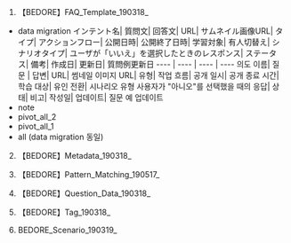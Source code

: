 1. 【BEDORE】FAQ_Template_190318_
- data migration
インテント名| 質問文| 回答文| URL| サムネイル画像URL| タイプ| アクションフロー| 公開日時| 公開終了日時| 学習対象| 有人切替え| シナリオタイプ| ユーザが「いいえ」を選択したときのレスポンス| ステータス| 備考| 作成日| 更新日| 質問例更新日
---- | ---- | ---- | ----
의도 이름| 질문 | 답변| URL| 썸네일 이미지 URL| 유형| 작업 흐름| 공개 일시| 공개 종료 시간| 학습 대상| 유인 전환| 시나리오 유형 사용자가 "아니오"를 선택했을 때의 응답| 상태| 비고| 작성일| 업데이트| 질문 예 업데이트
- note
- pivot_all_2
- pivot_all_1
- all (data migration 동일)



2. 【BEDORE】Metadata_190318_

3. 【BEDORE】Pattern_Matching_190517_

4. 【BEDORE】Question_Data_190318_

5. 【BEDORE】Tag_190318_

6. BEDORE_Scenario_190319_
